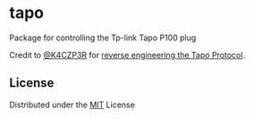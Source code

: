 # tapo
Package for controlling the Tp-link Tapo P100 plug

Credit to [@K4CZP3R](https://github.com/K4CZP3R) for [reverse engineering the Tapo Protocol](https://k4czp3r.xyz/reverse-engineering/tp-link/tapo/2020/10/15/reverse-engineering-tp-link-tapo.html).

## License

Distributed under the [MIT](https://choosealicense.com/licenses/mit/) License
